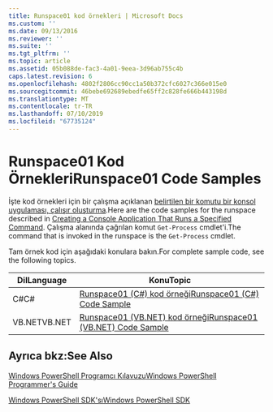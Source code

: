 ```yaml
---
title: Runspace01 kod örnekleri | Microsoft Docs
ms.custom: ''
ms.date: 09/13/2016
ms.reviewer: ''
ms.suite: ''
ms.tgt_pltfrm: ''
ms.topic: article
ms.assetid: 05b088de-fac3-4a01-9eea-3d96ab755c4b
caps.latest.revision: 6
ms.openlocfilehash: 4802f2806cc90cc1a50b372cfc6027c366e015e0
ms.sourcegitcommit: 46bebe692689ebedfe65ff2c828fe666b443198d
ms.translationtype: MT
ms.contentlocale: tr-TR
ms.lasthandoff: 07/10/2019
ms.locfileid: "67735124"
---
```

# <a name="runspace01-code-samples"></a><span data-ttu-id="7f5ac-102">Runspace01 Kod Örnekleri</span><span class="sxs-lookup"><span data-stu-id="7f5ac-102">Runspace01 Code Samples</span></span>

<span data-ttu-id="7f5ac-103">İşte kod örnekleri için bir çalışma açıklanan [belirtilen bir komutu bir konsol uygulaması, çalışır oluşturma](/dotnet/csharp/programming-guide/inside-a-program/hello-world-your-first-program).</span><span class="sxs-lookup"><span data-stu-id="7f5ac-103">Here are the code samples for the runspace described in [Creating a Console Application That Runs a Specified Command](/dotnet/csharp/programming-guide/inside-a-program/hello-world-your-first-program).</span></span> <span data-ttu-id="7f5ac-104">Çalışma alanında çağrılan komut `Get-Process` cmdlet'i.</span><span class="sxs-lookup"><span data-stu-id="7f5ac-104">The command that is invoked in the runspace is the `Get-Process` cmdlet.</span></span>

<span data-ttu-id="7f5ac-105">Tam örnek kod için aşağıdaki konulara bakın.</span><span class="sxs-lookup"><span data-stu-id="7f5ac-105">For complete sample code, see the following topics.</span></span>

|<span data-ttu-id="7f5ac-106">Dil</span><span class="sxs-lookup"><span data-stu-id="7f5ac-106">Language</span></span>|<span data-ttu-id="7f5ac-107">Konu</span><span class="sxs-lookup"><span data-stu-id="7f5ac-107">Topic</span></span>|
|--------------|-----------|
|<span data-ttu-id="7f5ac-108">C#</span><span class="sxs-lookup"><span data-stu-id="7f5ac-108">C#</span></span>|[<span data-ttu-id="7f5ac-109">Runspace01 (C#) kod örneği</span><span class="sxs-lookup"><span data-stu-id="7f5ac-109">Runspace01 (C#) Code Sample</span></span>](./runspace01-csharp-code-sample.md)|
|<span data-ttu-id="7f5ac-110">VB.NET</span><span class="sxs-lookup"><span data-stu-id="7f5ac-110">VB.NET</span></span>|[<span data-ttu-id="7f5ac-111">Runspace01 (VB.NET) kod örneği</span><span class="sxs-lookup"><span data-stu-id="7f5ac-111">Runspace01 (VB.NET) Code Sample</span></span>](./runspace01-vb-net-code-sample.md)|

## <a name="see-also"></a><span data-ttu-id="7f5ac-112">Ayrıca bkz:</span><span class="sxs-lookup"><span data-stu-id="7f5ac-112">See Also</span></span>

[<span data-ttu-id="7f5ac-113">Windows PowerShell Programcı Kılavuzu</span><span class="sxs-lookup"><span data-stu-id="7f5ac-113">Windows PowerShell Programmer's Guide</span></span>](./windows-powershell-programmer-s-guide.md)

[<span data-ttu-id="7f5ac-114">Windows PowerShell SDK'sı</span><span class="sxs-lookup"><span data-stu-id="7f5ac-114">Windows PowerShell SDK</span></span>](../windows-powershell-reference.md)